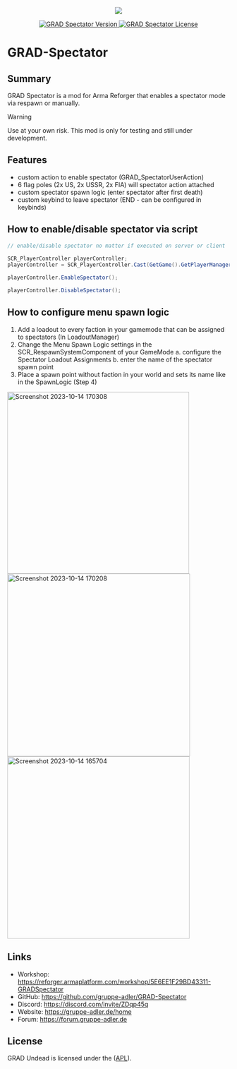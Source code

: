 
<p align="center">
    <img src="https://github.com/y0014984/GRAD-Spectator/assets/50139270/21e2db8a-ee89-42ee-b7f3-222bdaef27a5.png">
</p>

<p align="center">
    <a href="https://github.com/y0014984/GRAD-Spectator/releases/latest">
        <img src="https://img.shields.io/badge/Version-0.1.1-blue.svg?style=flat-square" alt="GRAD Spectator Version">
    </a>
    <a href="https://www.bistudio.com/community/licenses/arma-public-license-share-alike">
        <img src="https://img.shields.io/badge/License-APL-red.svg?style=flat-square" alt="GRAD Spectator License">
    </a>
</p>

# GRAD-Spectator

## Summary
GRAD Spectator is a mod for Arma Reforger that enables a spectator mode via respawn or manually.

> [!WARNING]
> Use at your own risk. This mod is only for testing and still under development.

## Features
- custom action to enable spectator (GRAD_SpectatorUserAction)
- 6 flag poles (2x US, 2x USSR, 2x FIA) will spectator action attached
- custom spectator spawn logic (enter spectator after first death)
- custom keybind to leave spectator (END - can be configured in keybinds)

## How to enable/disable spectator via script
```c#
// enable/disable spectator no matter if executed on server or client

SCR_PlayerController playerController;
playerController = SCR_PlayerController.Cast(GetGame().GetPlayerManager().GetPlayerController(playerId));

playerController.EnableSpectator();

playerController.DisableSpectator();
```

## How to configure menu spawn logic
1. Add a loadout to every faction in your gamemode that can be assigned to spectators (In LoadoutManager)
2. Change the Menu Spawn Logic settings in the SCR_RespawnSystemComponent of your GameMode
    a. configure the Spectator Loadout Assignments
    b. enter the name of the spectator spawn point
3. Place a spawn point without faction in your world and sets its name like in the SpawnLogic (Step 4)

<img width="412" alt="Screenshot 2023-10-14 170308" src="https://github.com/y0014984/GRAD-Spectator/assets/50139270/237fbdc6-25fe-45eb-82e0-31200abfedf2">
<img width="414" alt="Screenshot 2023-10-14 170208" src="https://github.com/y0014984/GRAD-Spectator/assets/50139270/a8b569e5-3c24-490e-8a2b-90008bedb9f8">
<img width="413" alt="Screenshot 2023-10-14 165704" src="https://github.com/y0014984/GRAD-Spectator/assets/50139270/3f19b207-4381-4694-9210-7e067971cc08">


## Links
- Workshop: https://reforger.armaplatform.com/workshop/5E6EE1F29BD43311-GRADSpectator
- GitHub: https://github.com/gruppe-adler/GRAD-Spectator
- Discord: https://discord.com/invite/ZDqp45q
- Website: https://gruppe-adler.de/home
- Forum: https://forum.gruppe-adler.de

## License
GRAD Undead is licensed under the ([APL](https://www.bohemia.net/community/licenses/arma-public-license)).
